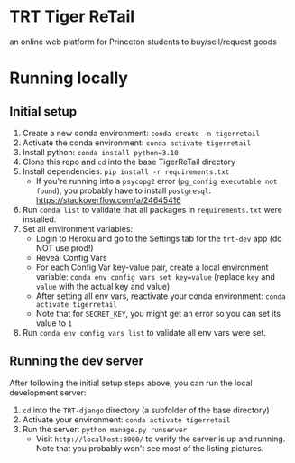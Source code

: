 # TRT Tiger ReTail

an online web platform for Princeton students to buy/sell/request goods

# Running locally

## Initial setup

1. Create a new conda environment: `conda create -n tigerretail`
1. Activate the conda environment: `conda activate tigerretail`
1. Install python: `conda install python=3.10`
1. Clone this repo and `cd` into the base TigerReTail directory
1. Install dependencies: `pip install -r requirements.txt`
   - If you're running into a `psycopg2` error (`pg_config executable not found`), you probably have to install `postgresql`: https://stackoverflow.com/a/24645416
1. Run `conda list` to validate that all packages in `requirements.txt` were installed.
1. Set all environment variables:
   - Login to Heroku and go to the Settings tab for the `trt-dev` app (do NOT use prod!)
   - Reveal Config Vars
   - For each Config Var key-value pair, create a local environment variable: `conda env config vars set key=value` (replace `key` and `value` with the actual key and value)
   - After setting all env vars, reactivate your conda environment: `conda activate tigerretail`
   - Note that for `SECRET_KEY`, you might get an error so you can set its value to `1`
1. Run `conda env config vars list` to validate all env vars were set.

## Running the dev server

After following the initial setup steps above, you can run the local development server:

1. `cd` into the `TRT-django` directory (a subfolder of the base directory)
1. Activate your environment: `conda activate tigerretail`
1. Run the server: `python manage.py runserver`
   - Visit `http://localhost:8000/` to verify the server is up and running. Note that you probably won't see most of the listing pictures.
